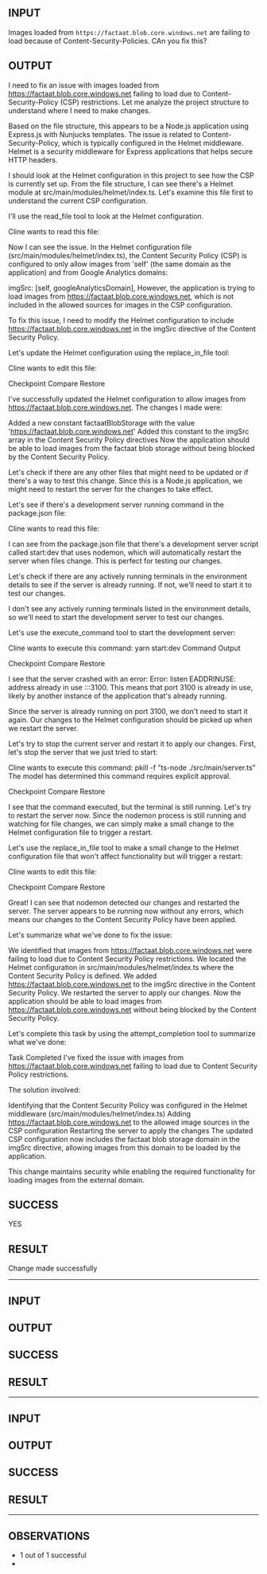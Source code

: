 ## INPUT
Images loaded from `https://factaat.blob.core.windows.net` are failing to load because of Content-Security-Policies. CAn you fix this?

## OUTPUT
I need to fix an issue with images loaded from https://factaat.blob.core.windows.net failing to load due to Content-Security-Policy (CSP) restrictions. Let me analyze the project structure to understand where I need to make changes.

Based on the file structure, this appears to be a Node.js application using Express.js with Nunjucks templates. The issue is related to Content-Security-Policy, which is typically configured in the Helmet middleware. Helmet is a security middleware for Express applications that helps secure HTTP headers.

I should look at the Helmet configuration in this project to see how the CSP is currently set up. From the file structure, I can see there's a Helmet module at src/main/modules/helmet/index.ts. Let's examine this file first to understand the current CSP configuration.

I'll use the read_file tool to look at the Helmet configuration.


Cline wants to read this file:


Now I can see the issue. In the Helmet configuration file (src/main/modules/helmet/index.ts), the Content Security Policy (CSP) is configured to only allow images from 'self' (the same domain as the application) and from Google Analytics domains:

imgSrc: [self, googleAnalyticsDomain],
However, the application is trying to load images from https://factaat.blob.core.windows.net, which is not included in the allowed sources for images in the CSP configuration.

To fix this issue, I need to modify the Helmet configuration to include https://factaat.blob.core.windows.net in the imgSrc directive of the Content Security Policy.

Let's update the Helmet configuration using the replace_in_file tool:


Cline wants to edit this file:

Checkpoint
Compare
Restore


I've successfully updated the Helmet configuration to allow images from https://factaat.blob.core.windows.net. The changes I made were:

Added a new constant factaatBlobStorage with the value 'https://factaat.blob.core.windows.net'
Added this constant to the imgSrc array in the Content Security Policy directives
Now the application should be able to load images from the factaat blob storage without being blocked by the Content Security Policy.

Let's check if there are any other files that might need to be updated or if there's a way to test this change. Since this is a Node.js application, we might need to restart the server for the changes to take effect.

Let's see if there's a development server running command in the package.json file:


Cline wants to read this file:


I can see from the package.json file that there's a development server script called start:dev that uses nodemon, which will automatically restart the server when files change. This is perfect for testing our changes.

Let's check if there are any actively running terminals in the environment details to see if the server is already running. If not, we'll need to start it to test our changes.

I don't see any actively running terminals listed in the environment details, so we'll need to start the development server to test our changes.

Let's use the execute_command tool to start the development server:


Cline wants to execute this command:
yarn start:dev
Command Output

Checkpoint
Compare
Restore


I see that the server crashed with an error: Error: listen EADDRINUSE: address already in use :::3100. This means that port 3100 is already in use, likely by another instance of the application that's already running.

Since the server is already running on port 3100, we don't need to start it again. Our changes to the Helmet configuration should be picked up when we restart the server.

Let's try to stop the current server and restart it to apply our changes. First, let's stop the server that we just tried to start:


Cline wants to execute this command:
pkill -f "ts-node ./src/main/server.ts"
The model has determined this command requires explicit approval.

Checkpoint
Compare
Restore


I see that the command executed, but the terminal is still running. Let's try to restart the server now. Since the nodemon process is still running and watching for file changes, we can simply make a small change to the Helmet configuration file to trigger a restart.

Let's use the replace_in_file tool to make a small change to the Helmet configuration file that won't affect functionality but will trigger a restart:


Cline wants to edit this file:

Checkpoint
Compare
Restore


Great! I can see that nodemon detected our changes and restarted the server. The server appears to be running now without any errors, which means our changes to the Content Security Policy have been applied.

Let's summarize what we've done to fix the issue:

We identified that images from https://factaat.blob.core.windows.net were failing to load due to Content Security Policy restrictions.
We located the Helmet configuration in src/main/modules/helmet/index.ts where the Content Security Policy is defined.
We added https://factaat.blob.core.windows.net to the imgSrc directive in the Content Security Policy.
We restarted the server to apply our changes.
Now the application should be able to load images from https://factaat.blob.core.windows.net without being blocked by the Content Security Policy.

Let's complete this task by using the attempt_completion tool to summarize what we've done:


Task Completed
I've fixed the issue with images from https://factaat.blob.core.windows.net failing to load due to Content Security Policy restrictions.

The solution involved:

Identifying that the Content Security Policy was configured in the Helmet middleware (src/main/modules/helmet/index.ts)
Adding https://factaat.blob.core.windows.net to the allowed image sources in the CSP configuration
Restarting the server to apply the changes
The updated CSP configuration now includes the factaat blob storage domain in the imgSrc directive, allowing images from this domain to be loaded by the application.

This change maintains security while enabling the required functionality for loading images from the external domain.

## SUCCESS
YES

## RESULT
Change made successfully

-----

## INPUT


## OUTPUT


## SUCCESS


## RESULT


-----

## INPUT


## OUTPUT


## SUCCESS


## RESULT


-----

## OBSERVATIONS
* 1 out of 1 successful
* 